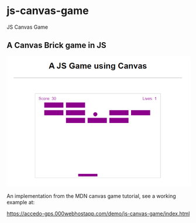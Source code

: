 # js-canvas-game
JS Canvas Game

## A Canvas Brick game in JS

![Screenshot](img/screenshot-00.png)

An implementation from the MDN canvas game tutorial, see a working example at:

https://accedo-gps.000webhostapp.com/demo/js-canvas-game/index.html
